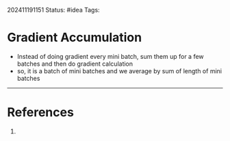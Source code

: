 202411191151
Status: #idea
Tags:

# Gradient Accumulation

- Instead of doing gradient every mini batch, sum them up for a few batches and then do gradient calculation
- so, it is a batch of mini batches and we average by sum of length of mini batches
---
# References

1. 
